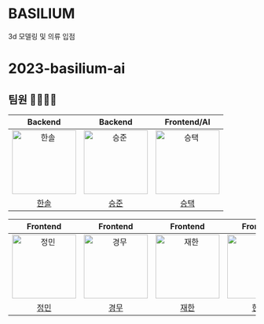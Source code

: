 # BASILIUM
3d 모델링 및 의류 입점

# 2023-basilium-ai

## 팀원 👨‍👨‍👧‍👧

|                                       Backend                                        |                                       Backend                                        |                                       Frontend/AI                                        |
|:-------------------------------------------------------------------------------------:|:-------------------------------------------------------------------------------------:|:-------------------------------------------------------------------------------------:|
| <img src="https://avatars.githubusercontent.com/u/79046106?v=4" width=130px alt="한솔"> | <img src="https://avatars.githubusercontent.com/u/79046106?v=4" width=130px alt="승준"> | <img src="https://avatars.githubusercontent.com/u/79046106?v=4" width=130px alt="승택"> |
|                          [한솔](https://github.com/pjhcsols)                           |                            [승준](https://github.com/)                            |                         [승택](https://github.com/)                          |

|                                        Frontend                                         |                                        Frontend                                         |                                        Frontend                                         |                                        Frontend                                        |
|:--------------------------------------------------------------------------------------:|:--------------------------------------------------------------------------------------:|:--------------------------------------------------------------------------------------:|:-------------------------------------------------------------------------------------:|
| <img src="https://avatars.githubusercontent.com/u/79046106?v=4" width=130px alt="정민"/> | <img src="https://avatars.githubusercontent.com/u/79046106?v=4" width=130px alt="경무"/> | <img src="https://avatars.githubusercontent.com/u/91522259?v=4" width=130px alt="재한"/> | <img src="https://avatars.githubusercontent.com/u/79046106?v=4" width=130px alt="현준"> |
|                             [정민](https://github.com/)                             |                          [경무](https://github.com/)                          |                           [재한](https://github.com/)                           |                           [현준](https://github.com/)                           | 

<br><br><br>
